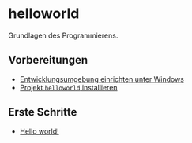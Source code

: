 # helloworld
Grundlagen des Programmierens.

## Vorbereitungen
* [Entwicklungsumgebung einrichten unter Windows](doc/basics.md)
* [Projekt `helloworld` installieren](doc/install.md)

## Erste Schritte
* [Hello world!](doc/chapter1_helloworld.md)
